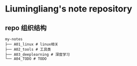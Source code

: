 # Liumingliang's note repository
## repo 组织结构
```
my-notes
├── A01_linux # linux相关
├── A02_tools # 工具类
├── A03_deeplearning # 深度学习
└── A04_TODO # TODO